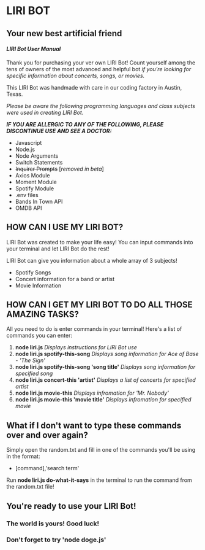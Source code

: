 # LIRI BOT
## **Your new best artificial friend**

#### ***LIRI Bot User Manual***

Thank you for purchasing your ver own LIRI Bot! Count yourself among the tens of owners of the most advanced and helpful bot *if you're looking for specific information about concerts, songs, or movies.*

This LIRI Bot was handmade with care in our coding factory in Austin, Texas.

*Please be aware the following programming languages and class subjects were used in creating LIRI Bot.*

***IF YOU ARE ALLERGIC TO ANY OF THE FOLLOWING, PLEASE DISCONTINUE USE AND SEE A DOCTOR:***

- Javascript
- Node.js
- Node Arguments
- Switch Statements
- ~~Inquirer Prompts~~ [*removed in beta*]
- Axios Module
- Moment Module
- Spotify Module
- .env files
- Bands In Town API
- OMDB API

## HOW CAN I USE MY LIRI BOT?
LIRI Bot was created to make your life easy! You can input commands into your terminal and let LIRI Bot do the rest!

LIRI Bot can give you information about a whole array of 3 subjects!
 - Spotify Songs
 - Concert information for a band or artist
 - Movie Information

 ## HOW CAN I GET MY LIRI BOT TO DO ALL THOSE AMAZING TASKS?
 All you need to do is enter commands in your terminal! Here's a list of commands you can enter:

 1. **node liri.js** *Displays instructions for LIRI Bot use*
 2. **node liri.js spotify-this-song** *Displays song information for Ace of Base - 'The Sign'*
 3. **node liri.js spotify-this-song 'song title'** *Displays song information for specified song*
 4. **node liri.js concert-this 'artist'** *Displays a list of concerts for specified artist*
 5. **node liri.js movie-this** *Displays infromation for 'Mr. Nobody'*
 6. **node liri.js movie-this 'movie title'** *Displays infromation for specified movie*




 ## What if I don't want to type these commands over and over again?
Simply open the random.txt and fill in one of the commands you'll be using in the format:
- [command],'search term'

Run **node liri.js do-what-it-says** in the terminal to run the command from the random.txt file!


## You're ready to use your LIRI Bot!
### The world is yours! Good luck!
### Don't forget to try 'node doge.js' 
